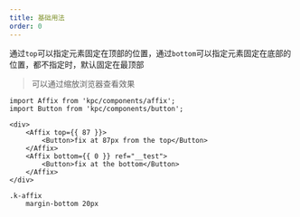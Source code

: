 ```yaml
---
title: 基础用法 
order: 0
---
```


通过`top`可以指定元素固定在顶部的位置，通过`bottom`可以指定元素固定在底部的位置，都不指定时，默认固定在最顶部

> 可以通过缩放浏览器查看效果

```vdt
import Affix from 'kpc/components/affix';
import Button from 'kpc/components/button';

<div>
    <Affix top={{ 87 }}>
        <Button>fix at 87px from the top</Button>
    </Affix>
    <Affix bottom={{ 0 }} ref="__test">
        <Button>fix at the bottom</Button>
    </Affix>
</div>
```

```styl
.k-affix
    margin-bottom 20px
```
